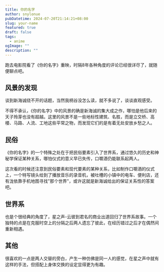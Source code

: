 ```yaml
---
title: 你的名字
author: snylonue
pubDatetime: 2024-07-20T21:14:21+08:00
slug: your-name
featured: true
draft: false
tags:
  - anime
ogImage: ""
description: ""
---
```


跑去电影院看了《你的名字》重映，时隔8年各种角度的评论已经很详尽了，就随便聊点吧。

## 风景的发现

谈到新海诚绕不开的话题，当然我柄谷没怎么读，就不多说了，谈谈直观感受。

不得不承认，《你的名字》中的风景的确是新海诚的集大成之作，哪怕是他后来的天子玲芽也没有超越。这里的风景不是一些地标性建筑、名胜，而是立交桥、高楼、马路、人流、工地这些平常之物，而发现它们的是有着无处安放乡愁之人。

## 民俗

《你的名字》的一个特殊之处在于把民俗要素引入了世界系，通过悠久的历史和神秘学保证某种关系，哪怕仪式的意义早已失传，口嚼酒仍能联系起两人。

这次看的时候还注意到民俗要素和现代要素的某种关系，比如制作口嚼酒的仪式上，一个特写镜头给到了播放音乐的录音机，被吐槽的小镇中的电车、便利店，还有泷依靠手机地图寻找"那个世界"，或许这就是新海诚给出的保证关系性的答案吧。

## 世界系

也是个很经典的角度了，星之声-云彼到君名的商业出道回归了世界系故事。一个独特的点是在克服时空上的分隔之后两人遗忘了彼此，在经历错过之后才在偶然间重新相遇。

## 其他

很喜欢的一点是两人交替的旁白，产生一种仿佛是同一人的感觉，在星之声中就有这样的手法，但搭配上身体交换的设定显得更为有趣。

